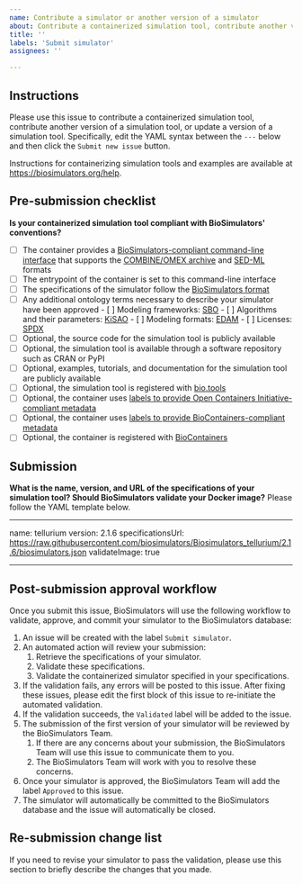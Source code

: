 ```yaml
---
name: Contribute a simulator or another version of a simulator
about: Contribute a containerized simulation tool, contribute another version of a simulation tool, or update a version of a simulation tool.
title: ''
labels: 'Submit simulator'
assignees: ''

---
```


## Instructions

Please use this issue to contribute a containerized simulation tool, contribute another version of a simulation tool, or update a version of a simulation tool. Specifically, edit the YAML syntax between the `---` below and then click the `Submit new issue` button.

Instructions for containerizing simulation tools and examples are available at https://biosimulators.org/help.

## Pre-submission checklist

**Is your containerized simulation tool compliant with BioSimulators' conventions?**

- [ ] The container provides a [BioSimulators-compliant command-line interface](https://biosimulators.org/help) that supports the [COMBINE/OMEX archive](https://combinearchive.org/) and [SED-ML](https://sed-ml.org) formats
- [ ] The entrypoint of the container is set to this command-line interface
- [ ] The specifications of the simulator follow the [BioSimulators format](https://api.biosimulators.org)
- [ ] Any additional ontology terms necessary to describe your simulator have been approved
      - [ ] Modeling frameworks: [SBO](https://sourceforge.net/p/sbo/term-request/)
      - [ ] Algorithms and their parameters: [KiSAO](https://sourceforge.net/p/kisao/feature-requests/new/)
      - [ ] Modeling formats: [EDAM](https://github.com/edamontology/edamontology/issues/new/choose)
      - [ ] Licenses: [SPDX](https://tools.spdx.org/app/submit_new_license/)
- [ ] Optional, the source code for the simulation tool is publicly available
- [ ] Optional, the simulation tool is available through a software repository such as CRAN or PyPI
- [ ] Optional, examples, tutorials, and documentation for the simulation tool are publicly available
- [ ] Optional, the simulation tool is registered with [bio.tools](https://bio.tools/)
- [ ] Optional, the container uses [labels to provide Open Containers Initiative-compliant metadata](https://biosimulators.org/help)
- [ ] Optional, the container uses [labels to provide BioContainers-compliant metadata](https://biosimulators.org/help)
- [ ] Optional, the container is registered with [BioContainers](https://biocontainers.pro/)

## Submission

**What is the name, version, and URL of the specifications of your simulation tool? Should BioSimulators validate your Docker image?**
Please follow the YAML template below.

---
name: tellurium
version: 2.1.6
specificationsUrl: https://raw.githubusercontent.com/biosimulators/Biosimulators_tellurium/2.1.6/biosimulators.json
validateImage: true

---

## Post-submission approval workflow

Once you submit this issue, BioSimulators will use the following workflow to validate, approve, and commit your simulator to the BioSimulators database:

1. An issue will be created with the label `Submit simulator`.
2. An automated action will review your submission:
   1. Retrieve the specifications of your simulator.
   2. Validate these specifications.
   3. Validate the containerized simulator specified in your specifications.
3. If the validation fails, any errors will be posted to this issue. After fixing these issues, please edit the first block of this issue to re-initiate the automated validation.
4. If the validation succeeds, the `Validated` label will be added to the issue.
5. The submission of the first version of your simulator will be reviewed by the BioSimulators Team.
   1. If there are any concerns about your submission, the BioSimulators Team will use this issue to communicate them to you.
   2. The BioSimulators Team will work with you to resolve these concerns.
6. Once your simulator is approved, the BioSimulators Team will add the label `Approved` to this issue. 
7. The simulator will automatically be committed to the BioSimulators database and the issue will automatically be closed.


## Re-submission change list

If you need to revise your simulator to pass the validation, please use this section to briefly describe the changes that you made.
